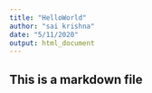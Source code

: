 ```yaml
---
title: "HelloWorld"
author: "sai krishna"
date: "5/11/2020"
output: html_document
---
```


## This is a markdown file